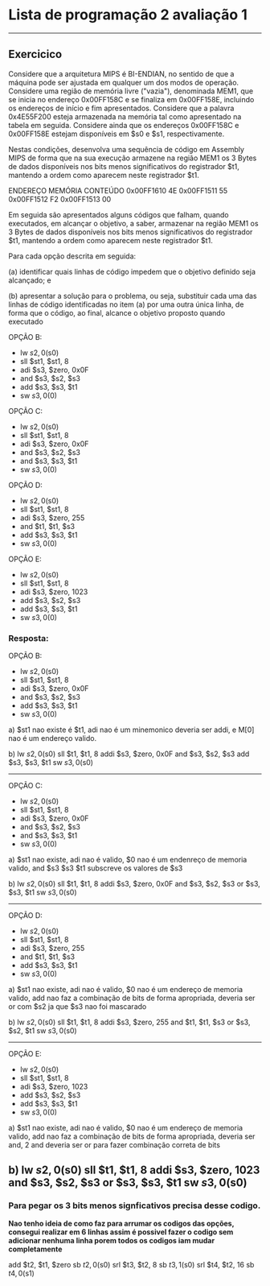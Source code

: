 # Lista de programação 2 avaliação 1
---

## Exercicico
Considere que a arquitetura MIPS é BI-ENDIAN, no sentido de que a máquina pode ser ajustada em
qualquer um dos modos de operação. Considere uma região de memória livre ("vazia"), denominada MEM1, que se
inicia no endereço 0x00FF158C e se finaliza em 0x00FF158E, incluindo os endereços de início e fim apresentados.
Considere que a palavra 0x4E55F200 esteja armazenada na memória tal como apresentado na tabela em seguida.
Considere ainda que os endereços 0x00FF158C e 0x00FF158E estejam disponíveis em $s0 e $s1, respectivamente.

Nestas condições, desenvolva uma sequência de código em Assembly MIPS de forma que na sua execução armazene na
região MEM1 os 3 Bytes de dados disponíveis nos bits menos significativos do registrador $t1, mantendo a ordem
como aparecem neste registrador $t1.

ENDEREÇO MEMÓRIA 	 CONTEÚDO
0x00FF1610 		       4E
0x00FF1511 		       55
0x00FF1512 		       F2
0x00FF1513 		       00

Em seguida são apresentados alguns códigos que falham, quando executados, em alcançar o objetivo, a saber,
armazenar na região MEM1 os 3 Bytes de dados disponíveis nos bits menos significativos do registrador $t1, mantendo
a ordem como aparecem neste registrador $t1.

Para cada opção descrita em seguida:

(a) identificar quais linhas de código impedem que o objetivo definido seja alcançado; e

(b) apresentar a solução para o problema, ou seja, substituir cada uma das linhas de código identificadas no
item (a) por uma outra única linha, de forma que o código, ao final, alcance o objetivo proposto quando executado


OPÇÃO B:
- lw $s2, 0($s0)
- sll $st1, $st1, 8
- adi $s3, $zero, 0x0F
- and $s3, $s2, $s3
- add $s3, $s3, $t1
- sw $s3, 0($0)

OPÇÃO C:
- lw $s2, 0($s0)
- sll $st1, $st1, 8
- adi $s3, $zero, 0x0F
- and $s3, $s2, $s3
- and $s3, $s3, $t1
- sw $s3, 0($0)

OPÇÃO D:
- lw $s2, 0($s0)
- sll $st1, $st1, 8
- adi $s3, $zero, 255
- and $t1, $t1, $s3
- add $s3, $s3, $t1
- sw $s3, 0($0)

OPÇÃO E:
- lw $s2, 0($s0)
- sll $st1, $st1, 8
- adi $s3, $zero, 1023
- add $s3, $s2, $s3
- add $s3, $s3, $t1
- sw $s3, 0($0)



### Resposta:

OPÇÃO B:
- lw $s2, 0($s0)
- sll $st1, $st1, 8
- adi $s3, $zero, 0x0F
- and $s3, $s2, $s3
- add $s3, $s3, $t1
- sw $s3, 0($0)

a) $st1 nao existe é $t1, adi nao é um minemonico deveria ser addi, e M[0] nao é um endereço valido.

b)
lw $s2, 0($s0)
sll $t1, $t1, 8
addi $s3, $zero, 0x0F
and $s3, $s2, $s3
add $s3, $s3, $t1
sw $s3, 0($s0)

---
OPÇÃO C:
- lw $s2, 0($s0)
- sll $st1, $st1, 8
- adi $s3, $zero, 0x0F
- and $s3, $s2, $s3
- and $s3, $s3, $t1
- sw $s3, 0($0)

a) $st1 nao existe, adi nao é valido, $0 nao é um endenreço de memoria valido, and $s3 $s3 $t1 subscreve os valores de $s3

b)
lw $s2, 0($s0)
sll $t1, $t1, 8
addi $s3, $zero, 0x0F
and $s3, $s2, $s3
or $s3, $s3, $t1
sw $s3, 0($s0)

---

OPÇÃO D:
- lw $s2, 0($s0)
- sll $st1, $st1, 8
- adi $s3, $zero, 255
- and $t1, $t1, $s3
- add $s3, $s3, $t1
- sw $s3, 0($0)

a) $st1 nao existe, adi nao é valido, $0 nao é um endereço de memoria valido, add nao faz a combinação de bits de forma apropriada, deveria ser or com $s2 ja que $s3 nao foi mascarado

b)
lw $s2, 0($s0)
sll $t1, $t1, 8
addi $s3, $zero, 255
and $t1, $t1, $s3
or $s3, $s2, $t1
sw $s3, 0($s0)

---

OPÇÃO E:
- lw $s2, 0($s0)
- sll $st1, $st1, 8
- adi $s3, $zero, 1023
- add $s3, $s2, $s3
- add $s3, $s3, $t1
- sw $s3, 0($0)


a) $st1 nao existe, adi nao é valido, $0 nao é um endereço de memoria valido, add nao faz a combinação de bits de forma apropriada, deveria ser and, 2 and deveria ser or para fazer combinação correta de bits

b)
lw $s2, 0($s0)
sll $t1, $t1, 8
addi $s3, $zero, 1023
and $s3, $s2, $s3
or $s3, $s3, $t1
sw $s3, 0($s0)
---


### Para pegar os 3 bits menos signficativos precisa desse codigo.
**Nao tenho ideia de como faz para arrumar os codigos das opções, consegui realizar em 6 linhas assim é possivel fazer o codigo sem adicionar nenhuma linha porem todos os codigos iam mudar completamente**

add $t2, $t1, $zero 
sb $t2, 0($s0) 
srl $t3, $t2, 8 
sb $t3, 1($s0) 
srl $t4, $t2, 16 
sb $t4, 0($s1) 

